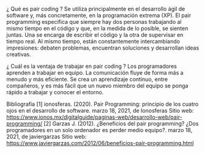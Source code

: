 ¿ Qué es pair coding ?
Se utiliza principalmente en el desarrollo ágil de software y, más concretamente, en la programación extrema (XP). El pair programming especifica que siempre hay dos personas trabajando al mismo tiempo en el código y que, en la medida de lo posible, se sienten juntas. Una se encarga de escribir el código y la otra de supervisar en tiempo real. Al mismo tiempo, están constantemente intercambiando impresiones: debaten problemas, encuentran soluciones y desarrollan ideas creativas.

¿ Cuál es la ventaja de trabajar en pair coding ?
Los programadores aprenden a trabajar en equipo.
La comunicación fluye de forma más a menudo y más eficiente.
Se crea un aprendizaje continuo, entre compañeros, y es más fácil que un nuevo miembro del equipo se ponga rápido a trabajar y conocer el entorno.


Bibliografía 
[1] ionosferas. (2020). Pair Programming: principio de los cuatro ojos en el desarrollo de software. marzo 18, 2021, de Ionosferas Sitio web: https://www.ionos.mx/digitalguide/paginas-web/desarrollo-web/pair-programming/
[2] Garzas J. (2012). ¿Beneficios del pair programming? ¿Dos programadores en un solo ordenador es perder medio equipo?. marzo 18, 2021, de javiergarzas Sitio web: https://www.javiergarzas.com/2012/06/beneficios-pair-programming.html
